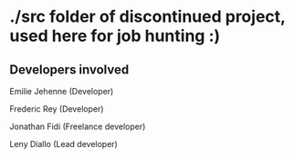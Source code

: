 # ./src folder of discontinued project, used here for job hunting :)

## Developers involved

Emilie Jehenne (Developer)

Frederic Rey (Developer)

Jonathan Fidi (Freelance developer)

Leny Diallo (Lead developer)

